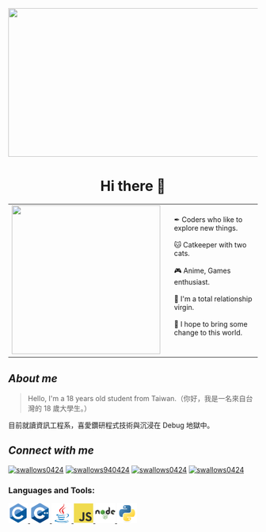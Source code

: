 <img src="https://media1.tenor.com/m/llq0fEoH5W0AAAAC/welcome.gif" width="1200" height="300"/>
<h1 align="center">Hi there 👋</h1>

<!-- 個人簡介 -->
<table style="border:none">
  <tr>
    <td style="vertical-align:top">
      <img src="https://media1.tenor.com/m/cwOI3DtZRzgAAAAC/anya-forger-taking-notes.gif" height="300" width="300"/>
    </td>
    <td>
    </td>
    <td height="250" width="800">
      ✒ Coders who like to explore new things.<br><br>
      🐱 Catkeeper with two cats.<br><br>
      🎮 Anime, Games enthusiast.<br><br>
      🤍 I'm a total relationship virgin.<br><br>
      🌱 I hope to bring some change to this world.<br><br>
    </td>
  </tr>
</table>

<!-- 關於我 -->
## *About me*
> Hello, I'm a 18 years old student from Taiwan.（你好，我是一名來自台灣的 18 歲大學生。）

目前就讀資訊工程系，喜愛鑽研程式技術與沉浸在 Debug 地獄中。

<!-- 聯繫方式 -->
## *Connect with me*
<p align="left">
  <a href="https://twitter.com/swallows0424" target="_blank"><img src="https://raw.githubusercontent.com/rahuldkjain/github-profile-readme-generator/master/src/images/icons/Social/twitter.svg" alt="swallows0424" height="30" width="40"/></a>
  <a href="https://www.facebook.com/swallows940424" target="_blank"><img src="https://raw.githubusercontent.com/rahuldkjain/github-profile-readme-generator/master/src/images/icons/Social/facebook.svg" alt="swallows940424" height="30" width="40"/></a>
  <a href="https://www.instagram.com/swallows0424" target="_blank"><img src="https://raw.githubusercontent.com/rahuldkjain/github-profile-readme-generator/master/src/images/icons/Social/instagram.svg" alt="swallows0424" height="30" width="40"/></a>
  <a href="https://discord.com/users/482124701741744138" target="_blank"><img src="https://raw.githubusercontent.com/rahuldkjain/github-profile-readme-generator/master/src/images/icons/Social/discord.svg" alt="swallows0424" height="30" width="40"/></a>
</p>

<h3 align="left">Languages and Tools:</h3>
<p align="left"> <a href="https://www.cprogramming.com/" target="_blank" rel="noreferrer"> <img src="https://raw.githubusercontent.com/devicons/devicon/master/icons/c/c-original.svg" alt="c" width="40" height="40"/> </a> <a href="https://www.w3schools.com/cpp/" target="_blank" rel="noreferrer"> <img src="https://raw.githubusercontent.com/devicons/devicon/master/icons/cplusplus/cplusplus-original.svg" alt="cplusplus" width="40" height="40"/> </a> <a href="https://www.java.com" target="_blank" rel="noreferrer"> <img src="https://raw.githubusercontent.com/devicons/devicon/master/icons/java/java-original.svg" alt="java" width="40" height="40"/> </a> <a href="https://developer.mozilla.org/en-US/docs/Web/JavaScript" target="_blank" rel="noreferrer"> <img src="https://raw.githubusercontent.com/devicons/devicon/master/icons/javascript/javascript-original.svg" alt="javascript" width="40" height="40"/> </a> <a href="https://nodejs.org" target="_blank" rel="noreferrer"> <img src="https://raw.githubusercontent.com/devicons/devicon/master/icons/nodejs/nodejs-original-wordmark.svg" alt="nodejs" width="40" height="40"/> </a> <a href="https://www.python.org" target="_blank" rel="noreferrer"> <img src="https://raw.githubusercontent.com/devicons/devicon/master/icons/python/python-original.svg" alt="python" width="40" height="40"/> </a> </p>

<!-- <p align="left"> <a href="https://github.com/ryo-ma/github-profile-trophy"><img src="https://github-profile-trophy.vercel.app/?username=brian940424" alt="brian940424" /></a> </p>
<p><img align="left" src="https://github-readme-stats.vercel.app/api/top-langs?username=brian940424&show_icons=true&locale=en&layout=compact" alt="brian940424" /></p>
<p>&nbsp;<img align="center" src="https://github-readme-stats.vercel.app/api?username=brian940424&show_icons=true&locale=en" alt="brian940424" /></p>
<p><img align="center" src="https://github-readme-streak-stats.herokuapp.com/?user=brian940424&" alt="brian940424" /></p>
-->
